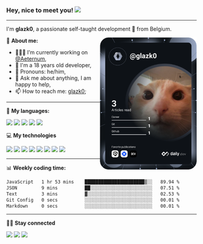 ### **Hey, nice to meet you!** <img src="https://media.giphy.com/media/hvRJCLFzcasrR4ia7z/giphy.gif" width="25px">

---

I'm **glazk0**, a passionate self-taught development 🚀 from Belgium.

<a href="https://app.daily.dev/get?r=glazk0" target="_blank"><img src="https://github.com/glazk0/glazk0/blob/devcard/devcard.svg" width="256" align="right" alt="Théo Goens's Dev Card"/></a>

📱 **About me:**

-   👨🏽‍💻 I’m currently working on [@Aeternum](https://github.com/AeternumDiscord),
-   🌱 I'm a 18 years old developer,
-   👨 Pronouns: he/him,
-   💬 Ask me about anything, I am happy to help,
-   📫 How to reach me: [glazk0](https://discord.com/users/247344130798256130);

---

🚀 **My languages:**  
<div align="left">
<img height="20" src="https://img.shields.io/badge/Node.js-43853D?style=for-the-badge&logo=node.js&logoColor=white">
<img height="20" src="https://img.shields.io/badge/JavaScript-F7DF1E?style=for-the-badge&logo=javascript&logoColor=black">
<img height="20" src="https://img.shields.io/badge/HTML5-E34F26?style=for-the-badge&logo=html5&logoColor=white">
<img height="20" src="https://img.shields.io/badge/CSS3-1572B6?style=for-the-badge&logo=css3&logoColor=white">
<img height="20" src="https://img.shields.io/badge/Java-ED8B00?style=for-the-badge&logo=java&logoColor=white">
</div>

💻 **My technologies**
<div align="left">
<img height="20" src="https://img.shields.io/badge/React-20232A?style=for-the-badge&logo=react&logoColor=61DAFB">
<img height="20" src="https://img.shields.io/badge/Next-black?style=for-the-badge&logo=next.js&logoColor=white">  
<img height="20" src="https://img.shields.io/badge/Express.js-404D59?style=for-the-badge">
<img height="20" src="https://img.shields.io/badge/Tailwind_CSS-38B2AC?style=for-the-badge&logo=tailwind-css&logoColor=white">
<img height="20" src="https://img.shields.io/badge/Bootstrap-563D7C?style=for-the-badge&logo=bootstrap&logoColor=white">
<img height="20" src="https://img.shields.io/badge/Prisma-3982CE?style=for-the-badge&logo=Prisma&logoColor=white">
<img height="20" src="https://img.shields.io/badge/MongoDB-4EA94B?style=for-the-badge&logo=mongodb&logoColor=white">
<img height="20" src="https://img.shields.io/badge/postgres-%23316192.svg?style=for-the-badge&logo=postgresql&logoColor=white">
</div>

---

📊 **Weekly coding time:**

<!--START_SECTION:waka-->

```text
JavaScript   1 hr 53 mins    ██████████████████████▒░░   89.94 %
JSON         9 mins          ██░░░░░░░░░░░░░░░░░░░░░░░   07.51 %
Text         3 mins          ▓░░░░░░░░░░░░░░░░░░░░░░░░   02.53 %
Git Config   0 secs          ░░░░░░░░░░░░░░░░░░░░░░░░░   00.01 %
Markdown     0 secs          ░░░░░░░░░░░░░░░░░░░░░░░░░   00.01 %
```

<!--END_SECTION:waka-->

--- 

🤜🤛 **Stay connected**

[<img height="20" src="https://img.shields.io/badge/Discord-7289DA?style=for-the-badge&logo=discord&logoColor=white">](https://discord.com/users/247344130798256130)
[<img height="20" src="https://img.shields.io/badge/Twitter-1DA1F2?style=for-the-badge&logo=twitter&logoColor=white">](https://twitter.com/glazk0)
[<img height="20" src="https://img.shields.io/badge/LinkedIn-0077B5?style=for-the-badge&logo=linkedin&logoColor=white">](https://www.linkedin.com/in/th%C3%A9o-go%C3%ABns-016856237/)


